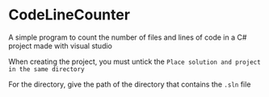 # CodeLineCounter

A simple program to count the number of files and lines of code in a C# project made with visual studio

When creating the project, you must untick the `Place solution and project in the same directory`

For the directory, give the path of the directory that contains the `.sln` file
